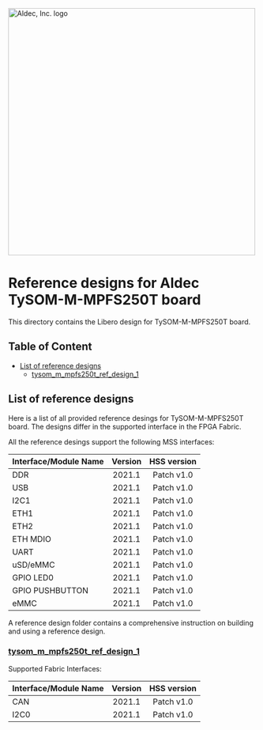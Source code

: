 <a href="https://www.aldec.com/en">
  <img src="https://www.aldec.com/files/file/Aldec_Crescent_rgb_sm.png" width="500" alt="Aldec, Inc. logo" />
</a>

# Reference designs for Aldec TySOM-M-MPFS250T board

This directory contains the Libero design for TySOM-M-MPFS250T board.

## Table of Content
- [List of reference designs](#ref-desing-list)
  - [tysom_m_mpfs250t_ref_design_1](#ref-desing-1)

## List of reference designs <a name="ref-desing-list"/>

Here is a list of all provided reference desings for TySOM-M-MPFS250T board.
The designs differ in the supported interface in the FPGA Fabric.

All the reference desings support the following MSS interfaces:

| Interface/Module Name | Version | HSS version |
| --------------------- |:-------:|:-----------:|
| DDR                   | 2021.1  | Patch v1.0  |
| USB                   | 2021.1  | Patch v1.0  |
| I2C1                  | 2021.1  | Patch v1.0  |
| ETH1                  | 2021.1  | Patch v1.0  |
| ETH2                  | 2021.1  | Patch v1.0  |
| ETH MDIO              | 2021.1  | Patch v1.0  |
| UART                  | 2021.1  | Patch v1.0  |
| uSD/eMMC              | 2021.1  | Patch v1.0  |
| GPIO LED0             | 2021.1  | Patch v1.0  |
| GPIO PUSHBUTTON       | 2021.1  | Patch v1.0  |
| eMMC                  | 2021.1  | Patch v1.0  |

A reference design folder contains a comprehensive instruction on building and using a reference design.

### [tysom_m_mpfs250t_ref_design_1](https://github.com/aldec/TySOM-M-MPFS250T/tree/master/BSP/designs/libero2021.1/tysom_m_mpfs250t_ref_design_1) <a name="ref-desing-1"/>

Supported Fabric Interfaces:

| Interface/Module Name | Version | HSS version |
| --------------------- |:-------:|:-----------:|
| CAN                   | 2021.1  | Patch v1.0  |
| I2C0                  | 2021.1  | Patch v1.0  |
